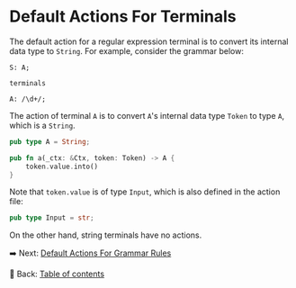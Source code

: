 # Default Actions For Terminals

The default action for a regular expression terminal is to convert its internal data type to `String`.
For example, consider the grammar below:

```text
S: A;

terminals

A: /\d+/;
```

The action of terminal `A` is to convert `A`'s internal data type `Token` to type `A`, which is a `String`.

```rust
pub type A = String;

pub fn a(_ctx: &Ctx, token: Token) -> A {
    token.value.into()
}
```

Note that `token.value` is of type `Input`, which is also defined in the action file:

```rust
pub type Input = str;
```

On the other hand, string terminals have no actions.

:arrow_right:  Next: [Default Actions For Grammar Rules](./default_actions_for_grammar_rules.md)

:blue_book: Back: [Table of contents](./../README.md)
